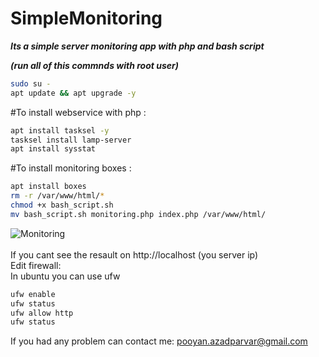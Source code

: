 # SimpleMonitoring
***Its a simple server monitoring app with php and bash script***


***(run all of this commnds with root user)*** <br />
```bash
sudo su - 
apt update && apt upgrade -y
```
#To install webservice with php :  <br />
```bash
apt install tasksel -y
tasksel install lamp-server
apt install sysstat
```
#To install monitoring boxes : <br />
```bash
apt install boxes
rm -r /var/www/html/*
chmod +x bash_script.sh
mv bash_script.sh monitoring.php index.php /var/www/html/
```
![Monitoring](https://user-images.githubusercontent.com/20085529/163727358-adae0daf-89c4-4bd2-ae69-d0be2520f04d.jpg)
<br />
<br />
If you cant see the resault on http://localhost (you server ip)
<br />
Edit firewall: <br />
In ubuntu you can use ufw <br />
```bash
ufw enable
ufw status
ufw allow http
ufw status
```
If you had any problem can contact me: pooyan.azadparvar@gmail.com
